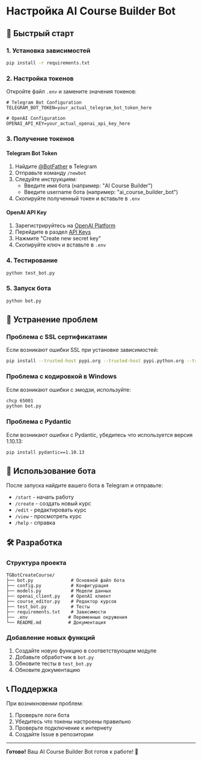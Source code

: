 # Настройка AI Course Builder Bot

## 🚀 Быстрый старт

### 1. Установка зависимостей
```bash
pip install -r requirements.txt
```

### 2. Настройка токенов

Откройте файл `.env` и замените значения токенов:

```env
# Telegram Bot Configuration
TELEGRAM_BOT_TOKEN=your_actual_telegram_bot_token_here

# OpenAI Configuration  
OPENAI_API_KEY=your_actual_openai_api_key_here
```

### 3. Получение токенов

#### Telegram Bot Token
1. Найдите [@BotFather](https://t.me/botfather) в Telegram
2. Отправьте команду `/newbot`
3. Следуйте инструкциям:
   - Введите имя бота (например: "AI Course Builder")
   - Введите username бота (например: "ai_course_builder_bot")
4. Скопируйте полученный токен и вставьте в `.env`

#### OpenAI API Key
1. Зарегистрируйтесь на [OpenAI Platform](https://platform.openai.com/)
2. Перейдите в раздел [API Keys](https://platform.openai.com/api-keys)
3. Нажмите "Create new secret key"
4. Скопируйте ключ и вставьте в `.env`

### 4. Тестирование
```bash
python test_bot.py
```

### 5. Запуск бота
```bash
python bot.py
```

## 🔧 Устранение проблем

### Проблема с SSL сертификатами
Если возникают ошибки SSL при установке зависимостей:
```bash
pip install --trusted-host pypi.org --trusted-host pypi.python.org --trusted-host files.pythonhosted.org -r requirements.txt
```

### Проблема с кодировкой в Windows
Если возникают ошибки с эмодзи, используйте:
```bash
chcp 65001
python bot.py
```

### Проблема с Pydantic
Если возникают ошибки с Pydantic, убедитесь что используется версия 1.10.13:
```bash
pip install pydantic==1.10.13
```

## 📱 Использование бота

После запуска найдите вашего бота в Telegram и отправьте:

- `/start` - начать работу
- `/create` - создать новый курс
- `/edit` - редактировать курс
- `/view` - просмотреть курс
- `/help` - справка

## 🛠 Разработка

### Структура проекта
```
TGBotCreateCourse/
├── bot.py              # Основной файл бота
├── config.py           # Конфигурация
├── models.py           # Модели данных
├── openai_client.py    # OpenAI клиент
├── course_editor.py    # Редактор курсов
├── test_bot.py         # Тесты
├── requirements.txt    # Зависимости
├── .env               # Переменные окружения
└── README.md          # Документация
```

### Добавление новых функций
1. Создайте новую функцию в соответствующем модуле
2. Добавьте обработчик в `bot.py`
3. Обновите тесты в `test_bot.py`
4. Обновите документацию

## 📞 Поддержка

При возникновении проблем:
1. Проверьте логи бота
2. Убедитесь что токены настроены правильно
3. Проверьте подключение к интернету
4. Создайте Issue в репозитории

---

**Готово!** Ваш AI Course Builder Bot готов к работе! 🎉
